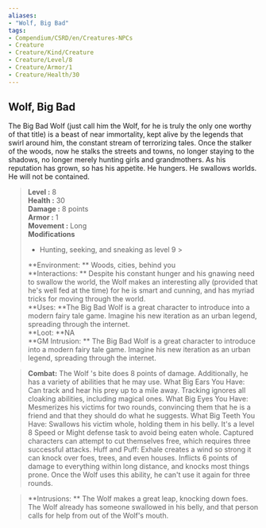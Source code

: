```yaml
---
aliases:
- "Wolf, Big Bad"
tags:
- Compendium/CSRD/en/Creatures-NPCs
- Creature
- Creature/Kind/Creature
- Creature/Level/8
- Creature/Armor/1
- Creature/Health/30
---
```


  
## Wolf, Big Bad  
The Big Bad Wolf (just call him the Wolf, for he is truly the only one worthy of that title) is a beast of near immortality, kept alive by the legends that swirl around him, the constant stream of terrorizing tales. Once the stalker of the woods, now he stalks the streets and towns, no longer staying to the shadows, no longer merely hunting girls and grandmothers. As his reputation has grown, so has his appetite. He hungers. He swallows worlds. He will not be contained.  

  
> **Level :** 8  
> **Health :** 30  
> **Damage :** 8 points  
> **Armor :** 1  
> **Movement :** Long  
> **Modifications**  
>- Hunting, seeking, and sneaking as level 9 >
>  
> **Environment: ** Woods, cities, behind you  
> **Interactions: ** Despite his constant hunger and his gnawing need to swallow the world, the Wolf makes an interesting ally (provided that he's well fed at the time) for he is smart and cunning, and has myriad tricks for moving through the world.  
> **Uses: **The Big Bad Wolf is a great character to introduce into a modern fairy tale game. Imagine his new iteration as an urban legend, spreading through the internet.  
> **Loot: **NA  
> **GM Intrusion: ** The Big Bad Wolf is a great character to introduce into a modern fairy tale game. Imagine his new iteration as an urban legend, spreading through the internet.  

> **Combat:** 
> The Wolf 's bite does 8 points of damage. Additionally, he has a variety of abilities that he may use.
What Big Ears You Have: Can track and hear his prey up to a mile away. Tracking ignores all cloaking abilities, including magical ones.
What Big Eyes You Have: Mesmerizes his victims for two rounds, convincing them that he is a friend and that they should do what he suggests.
What Big Teeth You Have: Swallows his victim whole, holding them in his belly. It's a level 8 Speed or Might defense task to avoid being eaten whole. Captured characters can attempt to cut themselves free, which requires three successful attacks.
Huff and Puff: Exhale creates a wind so strong it can knock over foes, trees, and even houses. Inflicts 6 points of damage to everything within long distance, and knocks most things prone. Once the Wolf uses this ability, he can't use it again for three rounds.  
  

> **Intrusions: ** 
> The Wolf makes a great leap, knocking down foes. The Wolf already has someone swallowed in his belly, and that person calls for help from out of the Wolf's mouth.  
